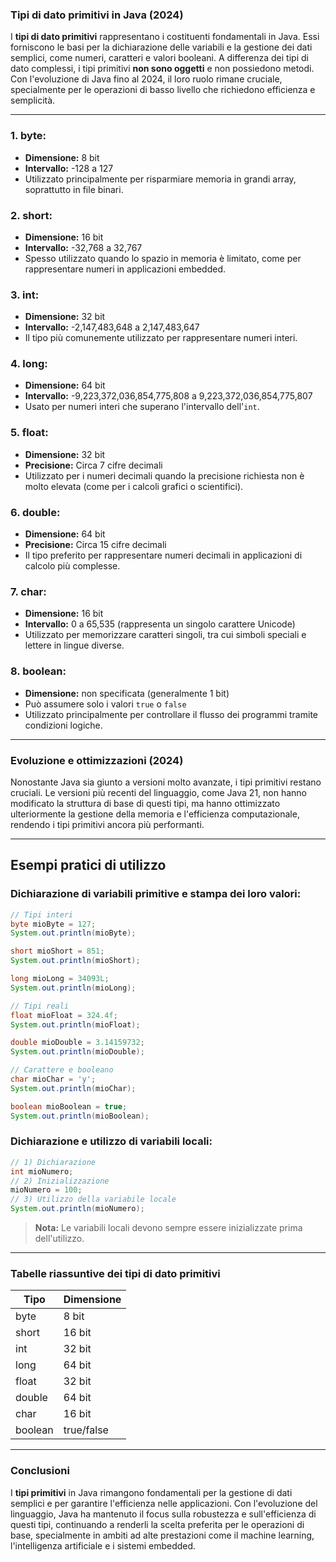 ### Tipi di dato primitivi in Java (2024)

I **tipi di dato primitivi** rappresentano i costituenti fondamentali in Java. Essi forniscono le basi per la dichiarazione delle variabili e la gestione dei dati semplici, come numeri, caratteri e valori booleani. A differenza dei tipi di dato complessi, i tipi primitivi **non sono oggetti** e non possiedono metodi. Con l'evoluzione di Java fino al 2024, il loro ruolo rimane cruciale, specialmente per le operazioni di basso livello che richiedono efficienza e semplicità.

---

### 1. **byte:**
   - **Dimensione:** 8 bit
   - **Intervallo:** -128 a 127
   - Utilizzato principalmente per risparmiare memoria in grandi array, soprattutto in file binari.

### 2. **short:**
   - **Dimensione:** 16 bit
   - **Intervallo:** -32,768 a 32,767
   - Spesso utilizzato quando lo spazio in memoria è limitato, come per rappresentare numeri in applicazioni embedded.

### 3. **int:**
   - **Dimensione:** 32 bit
   - **Intervallo:** -2,147,483,648 a 2,147,483,647
   - Il tipo più comunemente utilizzato per rappresentare numeri interi.

### 4. **long:**
   - **Dimensione:** 64 bit
   - **Intervallo:** -9,223,372,036,854,775,808 a 9,223,372,036,854,775,807
   - Usato per numeri interi che superano l'intervallo dell'`int`.

### 5. **float:**
   - **Dimensione:** 32 bit
   - **Precisione:** Circa 7 cifre decimali
   - Utilizzato per i numeri decimali quando la precisione richiesta non è molto elevata (come per i calcoli grafici o scientifici).

### 6. **double:**
   - **Dimensione:** 64 bit
   - **Precisione:** Circa 15 cifre decimali
   - Il tipo preferito per rappresentare numeri decimali in applicazioni di calcolo più complesse.

### 7. **char:**
   - **Dimensione:** 16 bit
   - **Intervallo:** 0 a 65,535 (rappresenta un singolo carattere Unicode)
   - Utilizzato per memorizzare caratteri singoli, tra cui simboli speciali e lettere in lingue diverse.

### 8. **boolean:**
   - **Dimensione:** non specificata (generalmente 1 bit)
   - Può assumere solo i valori `true` o `false`
   - Utilizzato principalmente per controllare il flusso dei programmi tramite condizioni logiche.

---

### Evoluzione e ottimizzazioni (2024)

Nonostante Java sia giunto a versioni molto avanzate, i tipi primitivi restano cruciali. Le versioni più recenti del linguaggio, come Java 21, non hanno modificato la struttura di base di questi tipi, ma hanno ottimizzato ulteriormente la gestione della memoria e l'efficienza computazionale, rendendo i tipi primitivi ancora più performanti.

---

## **Esempi pratici di utilizzo**

### Dichiarazione di variabili primitive e stampa dei loro valori:

```java
// Tipi interi
byte mioByte = 127;
System.out.println(mioByte);

short mioShort = 851;
System.out.println(mioShort);

long mioLong = 34093L;
System.out.println(mioLong);

// Tipi reali
float mioFloat = 324.4f;
System.out.println(mioFloat);

double mioDouble = 3.14159732;
System.out.println(mioDouble);

// Carattere e booleano
char mioChar = 'y';
System.out.println(mioChar);

boolean mioBoolean = true;
System.out.println(mioBoolean);
```

### Dichiarazione e utilizzo di variabili locali:

```java
// 1) Dichiarazione
int mioNumero;
// 2) Inizializzazione
mioNumero = 100;
// 3) Utilizzo della variabile locale
System.out.println(mioNumero);
```
> **Nota:** Le variabili locali devono sempre essere inizializzate prima dell'utilizzo.

---

### **Tabelle riassuntive dei tipi di dato primitivi**

| Tipo    | Dimensione  |
| ------- | ----------- |
| byte    | 8 bit       |
| short   | 16 bit      |
| int     | 32 bit      |
| long    | 64 bit      |
| float   | 32 bit      |
| double  | 64 bit      |
| char    | 16 bit      |
| boolean | true/false  |

---

### **Conclusioni**

I **tipi primitivi** in Java rimangono fondamentali per la gestione di dati semplici e per garantire l'efficienza nelle applicazioni. Con l'evoluzione del linguaggio, Java ha mantenuto il focus sulla robustezza e sull'efficienza di questi tipi, continuando a renderli la scelta preferita per le operazioni di base, specialmente in ambiti ad alte prestazioni come il machine learning, l'intelligenza artificiale e i sistemi embedded.

